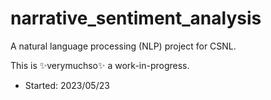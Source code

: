 # narrative_sentiment_analysis
A natural language processing (NLP) project for CSNL.

This is ✨verymuchso✨ a work-in-progress.

* Started: 2023/05/23

